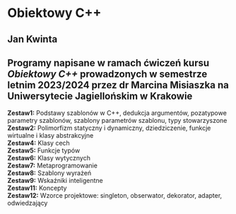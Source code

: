 Obiektowy C++
==========
Jan Kwinta
----------
Programy napisane w ramach ćwiczeń kursu *Obiektowy C++* prowadzonych w semestrze letnim 2023/2024 przez dr Marcina Misiaszka na Uniwersytecie Jagiellońskim w Krakowie
----------
**Zestaw1:** Podstawy szablonów w C++, dedukcja argumentów, pozatypowe parametry szablonów, szablony parametrów szablonu, typy stowarzyszone  
**Zestaw2:** Polimorfizm statyczny i dynamiczny, dziedziczenie, funkcje wirtualne i klasy abstrakcyjne  
**Zestaw4:** Klasy cech  
**Zestaw5:** Funkcje typów  
**Zestaw6:** Klasy wytycznych  
**Zestaw7:** Metaprogramowanie  
**Zestaw8:** Szablony wyrażeń  
**Zestaw9:** Wskaźniki inteligentne  
**Zestaw11:** Koncepty  
**Zestaw12:** Wzorce projektowe: singleton, obserwator, dekorator, adapter, odwiedzający  
